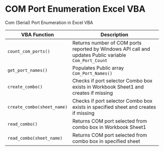 # COM Port Enumeration Excel VBA
Com (Serial) Port Enumeration in Excel VBA


| VBA Function                         | Description                                                                                                   |
| ------------------------------------ | --------------------------------------------------------------------------------------------------------------|
| `count_com_ports()`                  | Returns number of COM ports reported by Windows API call and updates Public variable `Com_Port_Count`         |
| `get_port_names()`                   | Populates Public array `Com_Port_Names()`                                                                     |
| `create_combo()`                     | Checks if port selector Combo box exists in Workbook Sheet1 and creates if missing                            |
| `create_combo(sheet_name)`           | Checks if port selector Combo box exists in specified sheet and creates if missing                            |
| `read_combo()`                       | Returns COM port selected from combo box in Workbook Sheet1                                                   |
| `read_combo(sheet_name)`             | Returns COM port selected from combo box in specified sheet                                                   |
